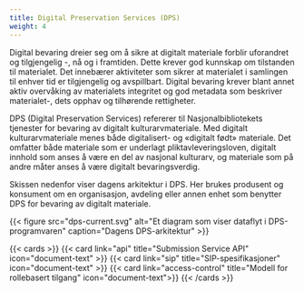 ```yaml
---
title: Digital Preservation Services (DPS)
weight: 4
---
```


Digital bevaring dreier seg om å sikre at digitalt materiale forblir uforandret og tilgjengelig -, nå og i framtiden.
Dette krever god kunnskap om tilstanden til materialet. Det innebærer aktiviteter som sikrer at materialet i samlingen til enhver tid er tilgjengelig og avspillbart. Digital bevaring krever blant annet aktiv overvåking av materialets integritet og god metadata som beskriver materialet-, dets opphav og tilhørende rettigheter. 
 
DPS (Digital Preservation Services) refererer til Nasjonalbibliotekets tjenester for bevaring av digitalt kulturarvmateriale. Med digitalt kulturarvmateriale menes både digitalisert- og «digitalt født» materiale. Det omfatter både materiale som er underlagt pliktavleveringsloven, digitalt innhold som anses å være en del av nasjonal kulturarv, og materiale som på andre måter anses å være digitalt bevaringsverdig. 

Skissen nedenfor viser dagens arkitektur i DPS. Her brukes produsent og konsument om en organisasjon, avdeling eller annen enhet som benytter DPS for bevaring av digitalt materiale.

{{< figure src="dps-current.svg" alt="Et diagram som viser dataflyt i DPS-programvaren" caption="Dagens DPS-arkitektur" >}}

{{< cards >}}
  {{< card link="api" title="Submission Service API" icon="document-text" >}} 
  {{< card link="sip" title="SIP-spesifikasjoner" icon="document-text" >}}
  {{< card link="access-control" title="Modell for rollebasert tilgang" icon="document-text">}}
{{< /cards >}}
